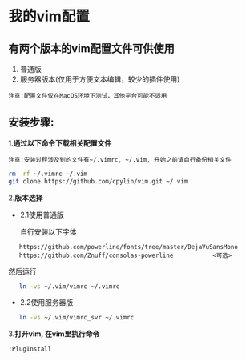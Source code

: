 我的vim配置
==========
有两个版本的vim配置文件可供使用
------------------------------
1. 普通版
2. 服务器版本(仅用于方便文本编辑，较少的插件使用)

`注意:配置文件仅在MacOS环境下测试，其他平台可能不适用`

安装步骤:
--------
1.**通过以下命令下载相关配置文件**

`注意:安装过程涉及到的文件有~/.vimrc, ~/.vim, 开始之前请自行备份相关文件`
```bash
rm -rf ~/.vimrc ~/.vim
git clone https://github.com/cpylin/vim.git ~/.vim
```
2.**版本选择**
-   2.1使用普通版

     自行安装以下字体
```
   https://github.com/powerline/fonts/tree/master/DejaVuSansMono
   https://github.com/Znuff/consolas-powerline 　　　　　　<可选>
```
   然后运行
```bash
   ln -vs ~/.vim/vimrc ~/.vimrc
```
-   2.2使用服务器版
```bash
   ln -vs ~/.vim/vimrc_svr ~/.vimrc
```
3.**打开vim, 在vim里执行命令**
```
:PlugInstall
```

